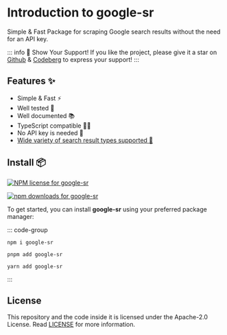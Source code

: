 # Introduction to google-sr

Simple & Fast Package for scraping Google search results without the need for an API key.

::: info 🌟 Show Your Support!
If you like the project, please give it a star on [Github](https://github.com/typicalninja/google-sr/) & [Codeberg](https://codeberg.org/typicalninja/google-sr) to express your support!
:::

## Features ✨

* Simple & Fast ⚡️
* Well tested 🔄
* Well documented 📚
* TypeScript compatible 🧑‍💻
* No API key is needed 🔑
* [Wide variety of search result types supported 🌴](./types.md)



## Install 📦

[![NPM license for google-sr](https://img.shields.io/npm/l/google-sr)](https://www.npmjs.com/package/google-sr)

[![npm downloads for google-sr](https://img.shields.io/npm/dw/google-sr)](https://www.npmjs.com/package/google-sr)

To get started, you can install **google-sr** using your preferred package manager:

::: code-group

```sh:no-line-numbers [npm]
npm i google-sr
```

```sh:no-line-numbers [pnpm]
pnpm add google-sr
```

```sh:no-line-numbers [yarn]
yarn add google-sr
```

:::

## License

This repository and the code inside it is licensed under the Apache-2.0 License. Read [LICENSE](https://github.com/typicalninja/google-sr/blob/master/LICENSE) for more information.